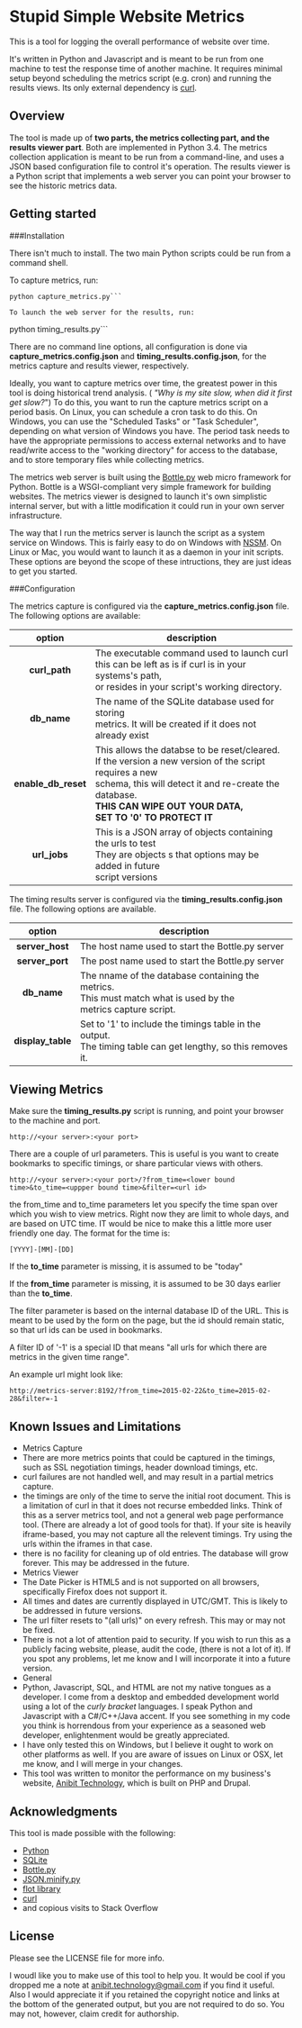 Stupid Simple Website Metrics
=============================

This is a tool for logging the overall performance of website over time.

It's written in Python and Javascript and is meant to be run from one machine to test the response time of another machine. It requires minimal setup beyond scheduling the metrics script (e.g. cron) and running the results views. Its only external dependency is [curl](http://curl.haxx.se/).


Overview
--------

The tool is made up of **two parts, the metrics collecting part, and the results viewer part**. Both are implemented in Python 3.4. The metrics collection application is meant to be run from a command-line, and uses a JSON based configuration file to control it's operation. The results viewer is a Python script that implements a web server you can point your browser to see the historic metrics data.

Getting started
---------------

###Installation


There isn't much to install. The two main Python scripts could be run from a command shell.


To capture metrics, run:

```
python capture_metrics.py```

To launch the web server for the results, run:

```
python timing_results.py```

There are no command line options, all configuration is done via **capture_metrics.config.json** and **timing_results.config.json**, for the metrics capture and results viewer, respectively.


Ideally, you want to capture metrics over time, the greatest power in this tool is doing historical trend analysis. ( *"Why is my site slow, when did it first get slow?*") To do this, you want to run the capture metrics script on a period basis. On Linux, you can schedule a cron task to do this. On Windows, you can use the "Scheduled Tasks" or "Task Scheduler", depending on what version of Windows you have. The period task needs to have the appropriate permissions to access external networks and to have read/write access to the "working directory" for access to the database, and to store temporary files while collecting metrics. 

The metrics web server is built using the [Bottle.py](http://bottlepy.org/) web micro framework for Python. Bottle is a WSGI-compliant very simple framework for building websites. The metrics viewer is designed to launch it's own simplistic internal server, but with a little modification it could run in your own server infrastructure.

The way that I run the metrics server is launch the script as a system service on Windows. This is fairly easy to do on Windows with [NSSM](http://nssm.cc/). On Linux or Mac, you would want to launch it as a daemon in your init scripts. These options are beyond the scope of these intructions, they are just ideas to get you started. 
  
###Configuration

The metrics capture is configured via the **capture_metrics.config.json** file. The following options are available:

| option        | description  |
| :------------:| ------------ |
| **curl_path** | The executable command used to launch curl<br>this can be left as is if curl is in your systems's path, <br>or resides in your script's working directory.         |
| **db_name**   | The name of the SQLite database used for storing <br>metrics. It will be created if it does not already exist |
| **enable_db_reset** | This allows the databse to be reset/cleared.<br> If the version a new version of the script requires a new<br> schema, this will detect it and re-create the database.<br>**THIS CAN WIPE OUT YOUR DATA,<br> SET TO '0' TO PROTECT IT** |
| **url_jobs** | This is a JSON array of objects containing the urls to test<br>They are objects s that options may be added in future<br>script versions |


The timing results server is configured via the **timing_results.config.json** file. The following options are available. 

| option        | description  |
| :------------:| ------------ |
| **server_host** | The host name used to start the Bottle.py server |
| **server_port** | The post name used to start the Bottle.py server |
| **db_name** | The nname of the database containing the metrics. <br> This must match what is used by the <br>metrics capture script. |
| **display_table** | Set to '1' to include the timings table in the output. <br> The timing table can get  lengthy, so this removes it. |

Viewing Metrics
---------------

Make sure the **timing_results.py** script is running, and point your browser to the machine and port. 

```
http://<your server>:<your port>
```

There are a couple of url parameters. This is useful is you want to create bookmarks to specific timings, or share particular views with others.

```
http://<your server>:<your port>/?from_time=<lower bound time>&to_time=<uppper bound time>&filter=<url id>
``` 

the from_time and to_time parameters let you specify the time span over which you wish to view metrics. Right now they are limit to whole days, and are based on UTC time. IT would be nice to make this a little more user friendly one day. The format for the time is:

```
[YYYY]-[MM]-[DD]
```

If the **to_time** parameter is missing, it is assumed to be "today"

If the **from_time** parameter is missing, it is assumed to be 30 days earlier than the **to_time**.

The filter parameter is based on the internal database ID of the URL. This is meant to be used by the form on the page, but the id should remain static, so that url ids can be used in bookmarks.

A filter ID of '-1' is a special ID that means "all urls for which there are metrics in the given time range".

An example url might look like:

```
http://metrics-server:8192/?from_time=2015-02-22&to_time=2015-02-28&filter=-1
```


Known Issues and Limitations
----------------
  * Metrics Capture
   * There are more metrics points that could be captured in the timings, such as SSL negotiation timings, header download timings, etc.
   * curl failures are not handled well, and may result in a partial metrics capture.
   * the timings are only of the time to serve the initial root document. This is a limitation of curl in that it does not recurse embedded links. Think of this as a server metrics tool, and not a general web page performance tool. (There are already a lot of good tools for that). If your site is heavily iframe-based, you may not capture all the relevent timings. Try using the urls within the iframes in that case. 
   * there is no facility for cleaning up of old entries. The database will grow forever. This may be addressed in the future.
  * Metrics Viewer 
   * The Date Picker is HTML5 and is not supported on all browsers, specifically Firefox does not support it. 
   * All times and dates are currently displayed in UTC/GMT. This is likely to be addressed in future versions.
   * The url filter resets to "(all urls)" on every refresh. This may or may not be fixed.
   * There is not a lot of attention paid to security. If you wish to run this as a publicly facing website, please, audit the code, (there is not a lot of it). If you spot any problems, let me know and I will incorporate it into a future version.
  * General
   * Python, Javascript, SQL, and HTML are not my native tongues as a developer. I come from a desktop and embedded development world using a lot of the _curly bracket_ languages. I speak Python and Javascript with a C#/C++/Java accent. If you see something in my code you think is horrendous from your experience as a seasoned web developer, enlightenment would be greatly appreciated.
   * I have only tested this on Windows, but I believe it ought to work on other platforms as well. If you are aware of issues on Linux or OSX, let me know, and I will merge in your changes.  
   * This tool was written to monitor the performance on my business's website, [Anibit Technology](https://anibit.com), which is built on PHP and Drupal.


Acknowledgments
----------------
This tool is made possible with the following:

  * [Python](https://www.python.org/)
  * [SQLite](http://www.sqlite.org/)
  * [Bottle.py](http://bottlepy.org/)
  * [JSON.minify.py](https://github.com/getify/JSON.minify)
  * [flot library](www.flotcharts.org)
  * [curl](http://curl.haxx.se/)
  * and copious visits to Stack Overflow

License
-------

Please see the LICENSE file for more info. 

I woudl like you to make use of this tool to help you. It would be cool if you dropped me a note at anibit.technology@gmail.com if you find it useful. Also I would appreciate it if you retained the copyright notice and links at the bottom of the generated output, but you are not required to do so. You may not, however, claim credit for authorship.   